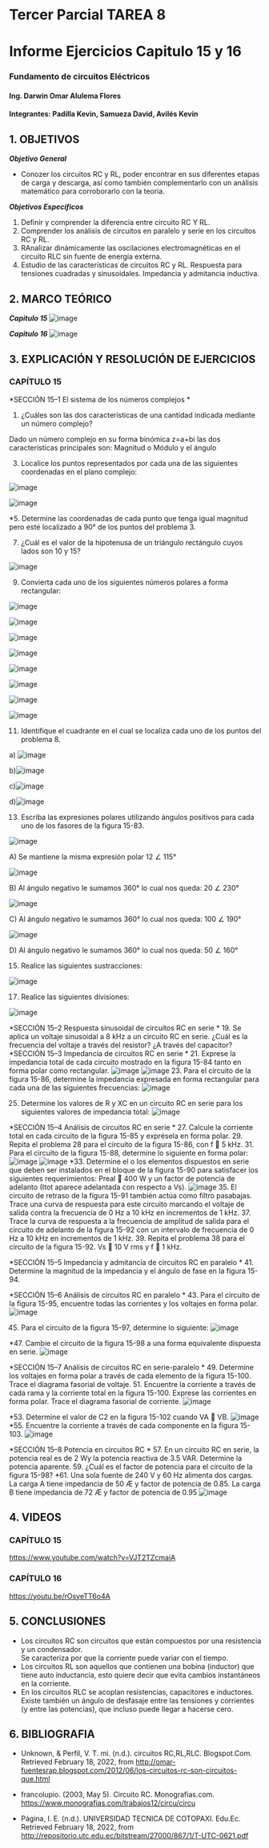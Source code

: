 # Tercer Parcial TAREA 8


# Informe Ejercicios Capitulo 15 y 16
### Fundamento de circuitos Eléctricos 
#### Ing. Darwin Omar Alulema Flores
#### Integrantes: Padilla Kevin, Samueza David, Avilés Kevin

## 1. OBJETIVOS

***Objetivo General***
- Conozer los circuitos RC y RL, poder encontrar en sus diferentes etapas de carga y descarga, así como también complementarlo con un análisis matemático para corroborarlo con la teoria.

***Objetivos Específicos***
 1. Definir y comprender la diferencia entre circuito RC Y RL.
 2. Comprender los anàlisis de circuitos en paralelo y serie en los circuitos RC y RL.
 3. RAnalizar dinámicamente las oscilaciones electromagnéticas en el circuito RLC
sin fuente de energía externa.
 4. Estudio de las características de circuitos RC y RL. Respuesta para tensiones cuadradas
y sinusoidales. Impedancia y admitancia inductiva.

  ## 2. MARCO TEÓRICO
 
***Capitulo 15***
![image](https://user-images.githubusercontent.com/93794279/154693284-c62afdcc-cb4f-4c64-93f5-b232ef7cd8b5.png)


***Capitulo 16***
![image](https://user-images.githubusercontent.com/93794279/154696060-3908b8fc-446a-484b-8143-90cfc1569f51.png)

## 3. EXPLICACIÓN Y RESOLUCIÓN DE EJERCICIOS
### CAPÍTULO 15
  *SECCIÓN 15–1 El sistema de los números complejos *
  
1. ¿Cuáles son las dos características de una cantidad indicada mediante un número complejo?

Dado un número complejo en su forma binómica z=a+bi las dos características principales son:
Magnitud o Módulo y el ángulo

3. Localice los puntos representados por cada una de las siguientes coordenadas en el plano complejo:

![image](https://user-images.githubusercontent.com/94129932/154606676-9a45ae69-ff41-43c4-8bde-1b7354e40cfb.png)

![image](https://user-images.githubusercontent.com/94129932/154606604-17398ca7-c1b9-4563-a2c2-40ceb3d77fbf.png)

*5. Determine las coordenadas de cada punto que tenga igual magnitud pero esté localizado a 90° de los
puntos del problema 3.

7. ¿Cuál es el valor de la hipotenusa de un triángulo rectángulo cuyos lados son 10 y 15?

![image](https://user-images.githubusercontent.com/94129932/154760246-e14da216-2f40-4baf-9fe7-2ac177d04912.png)

9. Convierta cada uno de los siguientes números polares a forma rectangular:

![image](https://user-images.githubusercontent.com/94129932/154599508-6f176101-b6ca-426b-bc02-b28b396af485.png)

![image](https://user-images.githubusercontent.com/94129932/154991080-cc874cee-6d65-4da0-bec3-7aeb5b22fda1.png)

![image](https://user-images.githubusercontent.com/94129932/154599518-c1fdcb14-4e44-4050-85fa-aba37c55958d.png)

![image](https://user-images.githubusercontent.com/94129932/154991438-6ff3f7c4-c0c8-442f-8050-57344bd4f074.png)

![image](https://user-images.githubusercontent.com/94129932/154599526-b9d3b273-8f7a-4c9d-a02a-46e1350c4158.png)

![image](https://user-images.githubusercontent.com/94129932/154991744-830d550f-2b78-4131-a25a-3962789c1bd8.png)

![image](https://user-images.githubusercontent.com/94129932/154599541-77e12c35-d9fc-4a4d-8c30-5c0addfc5119.png)

![image](https://user-images.githubusercontent.com/94129932/154991920-e9697d0e-85cc-4b86-89f8-226a5df27d76.png)

11. Identifique el cuadrante en el cual se localiza cada uno de los puntos del problema 8.

a) ![image](https://user-images.githubusercontent.com/94129932/154994764-0867f436-b5cb-40f1-9f4b-8eb4ba0405ac.png)

b)![image](https://user-images.githubusercontent.com/94129932/154995215-df202507-5369-4332-bcd6-688b0267bc49.png)

c)![image](https://user-images.githubusercontent.com/94129932/154995557-8f880c96-4cff-4515-80de-2a39c67d2645.png)

d)![image](https://user-images.githubusercontent.com/94129932/154995973-8ff04b7a-c8ad-4318-b8f7-f915ba9ce50f.png)

13. Escriba las expresiones polares utilizando ángulos positivos para cada uno de los fasores de la figura 15-83.

![image](https://user-images.githubusercontent.com/94129932/154599592-83c40139-a7c6-40ed-a1f8-ca48bb60fbc7.png)

A) Se mantiene la misma expresión polar 12 ∠ 115°

![image](https://user-images.githubusercontent.com/94129932/154599608-542467df-5812-4142-9bda-301108e91c5c.png)

B) Al ángulo negativo le sumamos 360° lo cual nos queda: 20 ∠ 230°

![image](https://user-images.githubusercontent.com/94129932/154599631-9be53d5b-f44d-4797-9738-0d81d5be9284.png)

C) Al ángulo negativo le sumamos 360° lo cual nos queda: 100 ∠ 190°

![image](https://user-images.githubusercontent.com/94129932/154599645-90e2c684-15e7-4567-b794-942aa8cd7e6b.png)

D) Al ángulo negativo le sumamos 360° lo cual nos queda: 50 ∠ 160°

15. Realice las siguientes sustracciones:

![image](https://user-images.githubusercontent.com/94129932/154599676-38a13018-b94b-4f47-8799-736cc3369ea7.png)

17. Realice las siguientes divisiones:

![image](https://user-images.githubusercontent.com/94129932/154599711-7085149d-3803-4ce5-829c-a5fce8cbd632.png)

  *SECCIÓN 15–2 Respuesta sinusoidal de circuitos RC en serie *
19. Se aplica un voltaje sinusoidal a 8 kHz a un circuito RC en serie. ¿Cuál es la frecuencia del voltaje a
través del resistor? ¿A través del capacitor?
  *SECCIÓN 15–3 Impedancia de circuitos RC en serie *
21. Exprese la impedancia total de cada circuito mostrado en la figura 15-84 tanto en forma polar como
rectangular.
![image](https://user-images.githubusercontent.com/94129932/154599922-d6067f72-d170-45ce-9a59-80e51aadd8b7.png)
![image](https://user-images.githubusercontent.com/94129932/154599939-43401671-d91f-4df0-b9cf-d59165194622.png)
23. Para el circuito de la figura 15-86, determine la impedancia expresada en forma rectangular para cada
una de las siguientes frecuencias:
![image](https://user-images.githubusercontent.com/94129932/154600049-4958660d-c165-48e9-94e6-4fada14a8825.png)

25. Determine los valores de R y XC en un circuito RC en serie para los siguientes valores de impedancia
total:
![image](https://user-images.githubusercontent.com/94129932/154600089-3f715e3e-0bec-44ad-96cd-836eb51a11a3.png)

  *SECCIÓN 15–4 Análisis de circuitos RC en serie *
27. Calcule la corriente total en cada circuito de la figura 15-85 y exprésela en forma polar.
29. Repita el problema 28 para el circuito de la figura 15-86, con f  5 kHz.
31. Para el circuito de la figura 15-88, determine lo siguiente en forma polar:
![image](https://user-images.githubusercontent.com/94129932/154600162-7e49b9e0-d250-4f3d-a257-ef8dbfb6a437.png)
![image](https://user-images.githubusercontent.com/94129932/154600175-4e67fac6-902d-46e3-bffc-1e0142ae091a.png)
*33. Determine el o los elementos dispuestos en serie que deben ser instalados en el bloque de la figura 15-90
para satisfacer los siguientes requerimientos: Preal  400 W y un factor de potencia de adelanto (Itot
aparece adelantada con respecto a Vs).
![image](https://user-images.githubusercontent.com/94129932/154600271-ad5e65f9-8b08-4dc8-bf83-b39e430a4d3b.png)
35. El circuito de retraso de la figura 15-91 también actúa como filtro pasabajas. Trace una curva de respuesta
para este circuito marcando el voltaje de salida contra la frecuencia de 0 Hz a 10 kHz en incrementos
de 1 kHz.
37. Trace la curva de respuesta a la frecuencia de amplitud de salida para el circuito de adelanto de la figura
15-92 con un intervalo de frecuencia de 0 Hz a 10 kHz en incrementos de 1 kHz.
39. Repita el problema 38 para el circuito de la figura 15-92. Vs  10 V rms y f  1 kHz.

  *SECCIÓN 15–5 Impedancia y admitancia de circuitos RC en paralelo *
41. Determine la magnitud de la impedancia y el ángulo de fase en la figura 15-94.

  *SECCIÓN 15–6 Análisis de circuitos RC en paralelo *
43. Para el circuito de la figura 15-95, encuentre todas las corrientes y los voltajes en forma polar.
![image](https://user-images.githubusercontent.com/94129932/154600457-c670d738-2885-4f90-9f93-5a5ae61b4314.png)

45. Para el circuito de la figura 15-97, determine lo siguiente:
![image](https://user-images.githubusercontent.com/94129932/154600490-ec69b81f-5190-4105-9213-0dd0ee51545c.png)

*47. Cambie el circuito de la figura 15-98 a una forma equivalente dispuesta en serie.
![image](https://user-images.githubusercontent.com/94129932/154600522-660f45c6-f4c1-454d-8439-f74807c68717.png)


  *SECCIÓN 15–7 Análisis de circuitos RC en serie-paralelo *
49. Determine los voltajes en forma polar a través de cada elemento de la figura 15-100. Trace el diagrama
fasorial de voltaje.
51. Encuentre la corriente a través de cada rama y la corriente total en la figura 15-100. Exprese las corrientes
en forma polar. Trace el diagrama fasorial de corriente.
![image](https://user-images.githubusercontent.com/94129932/154600654-1cd6ed0f-b1d4-4563-8baf-c8c8f85140f3.png)

*53. Determine el valor de C2 en la figura 15-102 cuando VA  VB.
![image](https://user-images.githubusercontent.com/94129932/154600696-dff273c8-e464-413a-b876-06eeb08681df.png)
*55. Encuentre la corriente a través de cada componente en la figura 15-103.
![image](https://user-images.githubusercontent.com/94129932/154600746-7fd079d2-6997-4878-baa6-6914201c605a.png)

  *SECCIÓN 15–8 Potencia en circuitos RC *
57. En un circuito RC en serie, la potencia real es de 2 Wy la potencia reactiva de 3.5 VAR. Determine la
potencia aparente.
59. ¿Cuál es el factor de potencia para el circuito de la figura 15-98?
*61. Una sola fuente de 240 V y 60 Hz alimenta dos cargas. La carga A tiene impedancia de 50 Æ y factor
de potencia de 0.85. La carga B tiene impedancia de 72 Æ y factor de potencia de 0.95
![image](https://user-images.githubusercontent.com/94129932/154600840-4919cca2-dfd2-41f7-bc39-63399f9c46c0.png)



 ## 4. VIDEOS

### CAPÍTULO 15

https://www.youtube.com/watch?v=VJT2TZcmaiA

### CAPÍTULO 16

https://youtu.be/rOsyeTT6o4A

## 5. CONCLUSIONES
- Los circuitos RC son circuitos que están compuestos por una resistencia y un condensador.  
Se caracteriza por que la corriente puede variar con el tiempo.
- Los circuitos RL son aquellos que contienen una bobina (inductor) que tiene auto inductancia, esto quiere decir que evita cambios instantáneos en la corriente.
- En los circuitos RLC se acoplan resistencias, capacitores e inductores. Existe también un ángulo de desfasaje entre las tensiones y corrientes (y entre las potencias), que incluso puede llegar a hacerse cero.

## 6. BIBLIOGRAFIA
- Unknown, & Perfil, V. T. mi. (n.d.). circuitos RC,RL,RLC. Blogspot.Com. Retrieved February 18, 2022, from http://omar-fuentesrap.blogspot.com/2012/06/los-circuitos-rc-son-circuitos-que.html

- francolupio. (2003, May 5). Circuito RC. Monografias.com. https://www.monografias.com/trabajos12/circu/circu

- Página, I. E. (n.d.). UNIVERSIDAD TECNICA DE COTOPAXI. Edu.Ec. Retrieved February 18, 2022, from http://repositorio.utc.edu.ec/bitstream/27000/867/1/T-UTC-0621.pdf

